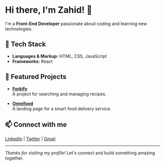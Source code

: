 # Hi there, I'm Zahid! 👋

I'm a **Front-End Developer** passionate about coding and learning new technologies.

## 🚀 Tech Stack
- **Languages & Markup:** HTML, CSS, JavaScript
- **Frameworks:** React

## 🌟 Featured Projects

- **[Forkify](https://forkify-app-zahid.netlify.app/)**  
  A project for searching and managing recipes.
  
- **[Omnifood](https://omnifood-zahid.netlify.app/)**  
  A landing page for a smart food delivery service.

## 📫 Connect with me

[LinkedIn](zahid-sheikh-775567288) | [Twitter](https://x.com/zahiiid7) | [Gmail](zahidsk850@gmail.com)

---

_Thanks for visiting my profile!_
Let's connect and build something amazing together.
